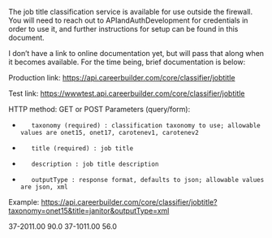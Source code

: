 The job title classification service is available for use outside the firewall. You will need to reach out to APIandAuthDevelopment for credentials in order to use it, and further instructions for setup can be found in this document.
 
I don’t have a link to online documentation yet, but will pass that along when it becomes available. For the time being, brief documentation is below:
 
Production link: https://api.careerbuilder.com/core/classifier/jobtitle

Test link: https://wwwtest.api.careerbuilder.com/core/classifier/jobtitle
 
HTTP method: GET or POST
Parameters (query/form):
-        taxonomy (required) : classification taxonomy to use; allowable values are onet15, onet17, carotenev1, carotenev2
-        title (required) : job title
-        description : job title description
-        outputType : response format, defaults to json; allowable values are json, xml
 
Example: https://api.careerbuilder.com/core/classifier/jobtitle?taxonomy=onet15&title=janitor&outputType=xml

<?xml version="1.0" encoding="UTF-8" standalone="yes"?>
<titleList>
    <titles>
        <title>Janitors and Cleaners, Except Maids and Housekeeping Cleaners</title>
        <id>37-2011.00</id>
        <confidence>90.0</confidence>
    </titles>
    <titles>
        <title>First-Line Supervisors/Managers of Housekeeping and Janitorial Workers</title>
        <id>37-1011.00</id>
        <confidence>56.0</confidence>
    </titles>
</titleList>
